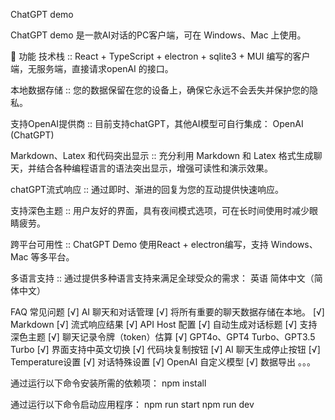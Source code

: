ChatGPT demo

ChatGPT demo 是一款AI对话的PC客户端，可在 Windows、Mac 上使用。

🌟 功能
技术栈
:: React + TypeScript + electron + sqlite3 + MUI 编写的客户端，无服务端，直接请求openAI 的接口。

本地数据存储
:: 您的数据保留在您的设备上，确保它永远不会丢失并保护您的隐私。

支持OpenAI提供商
:: 目前支持chatGPT，其他AI模型可自行集成：
OpenAI (ChatGPT)

Markdown、Latex 和代码突出显示
:: 充分利用 Markdown 和 Latex 格式生成聊天，并结合各种编程语言的语法突出显示，增强可读性和演示效果。

chatGPT流式响应
:: 通过即时、渐进的回复为您的互动提供快速响应。

支持深色主题
:: 用户友好的界面，具有夜间模式选项，可在长时间使用时减少眼睛疲劳。

跨平台可用性
:: ChatGPT Demo 使用React + electron编写，支持 Windows、Mac 等多平台。

多语言支持
:: 通过提供多种语言支持来满足全球受众的需求：
英语
简体中文（简体中文）


FAQ 常见问题
[√] AI 聊天和对话管理
[√] 将所有重要的聊天数据存储在本地。
[√] Markdown
[√] 流式响应结果
[√] API Host 配置
[√] 自动生成对话标题
[√] 支持深色主题
[√] 聊天记录令牌（token）估算
[√] GPT4o、GPT4 Turbo、GPT3.5 Turbo
[√] 界面支持中英文切换
[√] 代码块复制按钮
[√] AI 聊天生成停止按钮
[√] Temperature设置
[√] 对话特殊设置
[√] OpenAI 自定义模型
[√] 数据导出
。。。

通过运行以下命令安装所需的依赖项：
npm install

通过运行以下命令启动应用程序：
npm run start
npm run dev
